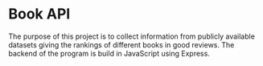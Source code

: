 # Book API

The purpose of this project is to collect information from publicly available datasets giving the rankings of 
different books in good reviews. The backend of the program is build in JavaScript using Express. 

